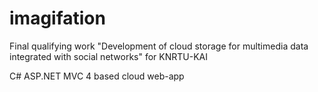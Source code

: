# imagifation

Final qualifying work "Development of cloud storage for multimedia data integrated with social networks" for KNRTU-KAI

C# ASP.NET MVC 4 based cloud web-app

